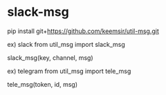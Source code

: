 # slack-msg


pip install git+https://github.com/keemsir/util-msg.git

ex) slack
from util_msg import slack_msg

slack_msg(key, channel, msg)

ex) telegram
from util_msg import tele_msg

tele_msg(token, id, msg)
